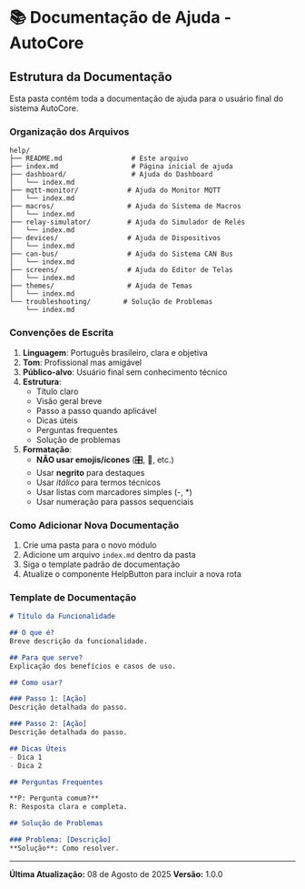 # 📚 Documentação de Ajuda - AutoCore

## Estrutura da Documentação

Esta pasta contém toda a documentação de ajuda para o usuário final do sistema AutoCore.

### Organização dos Arquivos

```
help/
├── README.md                 # Este arquivo
├── index.md                  # Página inicial de ajuda
├── dashboard/                # Ajuda do Dashboard
│   └── index.md
├── mqtt-monitor/            # Ajuda do Monitor MQTT
│   └── index.md
├── macros/                  # Ajuda do Sistema de Macros
│   └── index.md
├── relay-simulator/         # Ajuda do Simulador de Relés
│   └── index.md
├── devices/                 # Ajuda de Dispositivos
│   └── index.md
├── can-bus/                 # Ajuda do Sistema CAN Bus
│   └── index.md
├── screens/                 # Ajuda do Editor de Telas
│   └── index.md
├── themes/                  # Ajuda de Temas
│   └── index.md
└── troubleshooting/        # Solução de Problemas
    └── index.md
```

### Convenções de Escrita

1. **Linguagem**: Português brasileiro, clara e objetiva
2. **Tom**: Profissional mas amigável
3. **Público-alvo**: Usuário final sem conhecimento técnico
4. **Estrutura**:
   - Título claro
   - Visão geral breve
   - Passo a passo quando aplicável
   - Dicas úteis
   - Perguntas frequentes
   - Solução de problemas
5. **Formatação**:
   - **NÃO usar emojis/ícones** (🎛️, 📡, etc.)
   - Usar **negrito** para destaques
   - Usar _itálico_ para termos técnicos
   - Usar listas com marcadores simples (-, *)
   - Usar numeração para passos sequenciais

### Como Adicionar Nova Documentação

1. Crie uma pasta para o novo módulo
2. Adicione um arquivo `index.md` dentro da pasta
3. Siga o template padrão de documentação
4. Atualize o componente HelpButton para incluir a nova rota

### Template de Documentação

```markdown
# Título da Funcionalidade

## O que é?
Breve descrição da funcionalidade.

## Para que serve?
Explicação dos benefícios e casos de uso.

## Como usar?

### Passo 1: [Ação]
Descrição detalhada do passo.

### Passo 2: [Ação]
Descrição detalhada do passo.

## Dicas Úteis
- Dica 1
- Dica 2

## Perguntas Frequentes

**P: Pergunta comum?**
R: Resposta clara e completa.

## Solução de Problemas

### Problema: [Descrição]
**Solução**: Como resolver.
```

---

**Última Atualização:** 08 de Agosto de 2025
**Versão:** 1.0.0